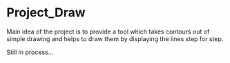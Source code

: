 # Project_Draw
Main idea of the project is to provide a tool which takes contours out of simple drawing and helps to draw them by displaying the lines step for step.

Still in process...
